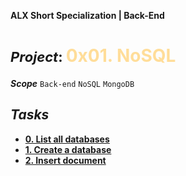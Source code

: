 **ALX Short Specialization | Back-End**
**<h1><span style="font-size: 22px;">***Project***: </span><span style="color: #ffdd99;">0x01. NoSQL</span></h1>**

***Scope*** ` Back-end ` ` NoSQL ` ` MongoDB ` <br />

## ***Tasks***
* **[0. List all databases](0-list_databases)**
* **[1. Create a database](1-use_or_create_database)**
* **[2. Insert document](2-insert)**
